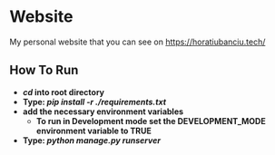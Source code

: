 # Website
My personal website that you can see on https://horatiubanciu.tech/

## How To Run
  - **_cd_ into root directory**
  - **Type: _pip install -r ./requirements.txt_**
  - **add the necessary environment variables**
    - **To run in Development mode set the DEVELOPMENT_MODE environment variable to TRUE**
  - **Type: _python manage.py runserver_**
  
